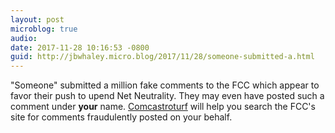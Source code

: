 ```yaml
---
layout: post
microblog: true
audio: 
date: 2017-11-28 10:16:53 -0800
guid: http://jbwhaley.micro.blog/2017/11/28/someone-submitted-a.html
---
```

"Someone" submitted a million fake comments to the FCC which appear to favor their push to upend Net Neutrality. They may even have posted such a comment under **your** name. [Comcastroturf](https://www.comcastroturf.com) will help you search the FCC's site for comments fraudulently posted on your behalf.
